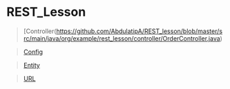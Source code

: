 # REST_Lesson
>[Controller(https://github.com/AbdulatipA/REST_lesson/blob/master/src/main/java/org/example/rest_lesson/controller/OrderController.java)

>[Config](https://github.com/AbdulatipA/REST_lesson/blob/master/src/main/java/org/example/rest_lesson/config/OpenAPIConfig.java)

>[Entity](https://github.com/AbdulatipA/REST_lesson/blob/master/src/main/java/org/example/rest_lesson/Order.java)

>[URL](http://localhost:8080/swagger-ui/index.html#/)
